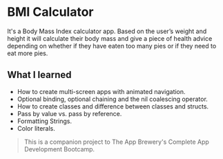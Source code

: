 #  BMI Calculator

It's a Body Mass Index calculator app. Based on the user’s weight and height it will calculate their body mass and give a piece of health advice depending on whether if they have eaten too many pies or if they need to eat more pies. 

## What I learned

* How to create multi-screen apps with animated navigation.
* Optional binding, optional chaining and the nil coalescing operator.
* How to create classes and difference between classes and structs. 
* Pass by value vs. pass by reference. 
* Formatting Strings. 
* Color literals.



>This is a companion project to The App Brewery's Complete App Development Bootcamp.
